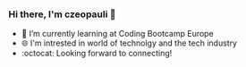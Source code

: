### Hi there, I'm czeopauli 👋

- 🌱 I’m currently learning at Coding Bootcamp Europe
- :globe_with_meridians: I'm intrested in world of technolgy and the tech industry
- :octocat: Looking forward to connecting!  
  

<!--
**czeopauli/czeopauli** is a ✨ _special_ ✨ repository because its `README.md` (this file) appears on your GitHub profile.

Here are some ideas to get you started:

- 🔭 I’m currently working on ...
- 🌱 I’m currently learning ...
- 👯 I’m looking to collaborate on ...
- 🤔 I’m looking for help with ...
- 💬 Ask me about ...
- 📫 How to reach me: ...
- 😄 Pronouns: ...
- ⚡ Fun fact: ...
-->
